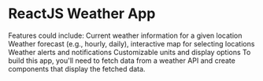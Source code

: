 # ReactJS Weather App
Features could include:  Current weather information for a given location Weather forecast (e.g., hourly, daily), interactive map for selecting locations Weather alerts and notifications Customizable units and display options To build this app, you'll need to fetch data from a weather API and create components that display the fetched data.

